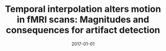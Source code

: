 ---
title: "Temporal interpolation alters motion in fMRI scans: Magnitudes and consequences for artifact detection"
date: 2017-01-01
authors_string: Jonathan Power, Mark Plitt, Prantik Kundu, Peter Bandettini, Alex Martin
authors:
   - Jonathan Power
   - Mark Plitt
   - Prantik Kundu
   - Peter Bandettini
   - Alex Martin
author_ids:
   - prantik_kundu
   - peter_bandettini
journal: 'PLOS ONE'
volume: 
issue: 
pages: e0182939
book_title: ''
publisher: ''
abstract: ''
project_id: 
paper_url: http://dx.plos.org/10.1371/journal.pone.0182939
doi: 10.1371/journal.pone.0182939
data_loc: ''
code_loc: ''
file: '/assets/publications//assets/publications/'
file_name: '/assets/publications/'
type: journal_article
pub_str: ' (2017) PLOS ONE : e0182939'
layout: publication 
---